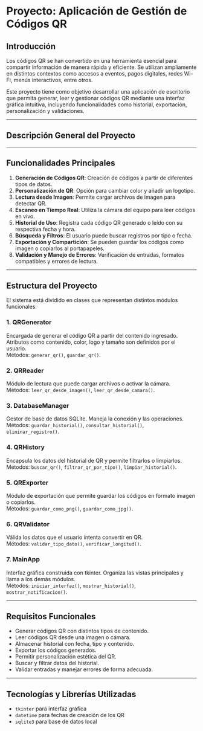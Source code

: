 # Proyecto: Aplicación de Gestión de Códigos QR

## Introducción

Los códigos QR se han convertido en una herramienta esencial para compartir información de manera rápida y eficiente. Se utilizan ampliamente en distintos contextos como accesos a eventos, pagos digitales, redes Wi-Fi, menús interactivos, entre otros.

Este proyecto tiene como objetivo desarrollar una aplicación de escritorio que permita generar, leer y gestionar códigos QR mediante una interfaz gráfica intuitiva, incluyendo funcionalidades como historial, exportación, personalización y validaciones.

---

## Descripción General del Proyecto



---

## Funcionalidades Principales

1. **Generación de Códigos QR**: Creación de códigos a partir de diferentes tipos de datos.
2. **Personalización de QR**: Opción para cambiar color y añadir un logotipo.
3. **Lectura desde Imagen**: Permite cargar archivos de imagen para detectar QR.
4. **Escaneo en Tiempo Real**: Utiliza la cámara del equipo para leer códigos en vivo.
5. **Historial de Uso**: Registra cada código QR generado o leído con su respectiva fecha y hora.
6. **Búsqueda y Filtros**: El usuario puede buscar registros por tipo o fecha.
7. **Exportación y Compartición**: Se pueden guardar los códigos como imagen o copiarlos al portapapeles.
8. **Validación y Manejo de Errores**: Verificación de entradas, formatos compatibles y errores de lectura.

---

## Estructura del Proyecto

El sistema está dividido en clases que representan distintos módulos funcionales:

### 1. QRGenerator
Encargada de generar el código QR a partir del contenido ingresado.  
Atributos como contenido, color, logo y tamaño son definidos por el usuario.  
Métodos: `generar_qr()`, `guardar_qr()`.

### 2. QRReader
Módulo de lectura que puede cargar archivos o activar la cámara.  
Métodos: `leer_qr_desde_imagen()`, `leer_qr_desde_camara()`.

### 3. DatabaseManager
Gestor de base de datos SQLite. Maneja la conexión y las operaciones.  
Métodos: `guardar_historial()`, `consultar_historial()`, `eliminar_registro()`.

### 4. QRHistory
Encapsula los datos del historial de QR y permite filtrarlos o limpiarlos.  
Métodos: `buscar_qr()`, `filtrar_qr_por_tipo()`, `limpiar_historial()`.

### 5. QRExporter
Módulo de exportación que permite guardar los códigos en formato imagen o copiarlos.  
Métodos: `guardar_como_png()`, `guardar_como_jpg()`.

### 6. QRValidator
Válida los datos que el usuario intenta convertir en QR.  
Métodos: `validar_tipo_dato()`, `verificar_longitud()`.

### 7. MainApp
Interfaz gráfica construida con tkinter. Organiza las vistas principales y llama a los demás módulos.  
Métodos: `iniciar_interfaz()`, `mostrar_historial()`, `mostrar_notificacion()`.

---

## Requisitos Funcionales

- Generar códigos QR con distintos tipos de contenido.
- Leer códigos QR desde una imagen o cámara.
- Almacenar historial con fecha, tipo y contenido.
- Exportar los códigos generados.
- Permitir personalización estética del QR.
- Buscar y filtrar datos del historial.
- Validar entradas y manejar errores de forma adecuada.

---

## Tecnologías y Librerías Utilizadas


- `tkinter` para interfaz gráfica
- `datetime` para fechas de creación de los QR
- `sqlite3` para base de datos local




